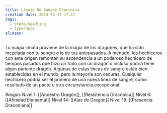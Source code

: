```yaml
---
title: Linaje De Sangre Draconica
creation date: 2024-02-17 17:17
tags:
  - state/seedling
  - type/note
aliases:
---
```

Tu magia innata proviene de la magia de los dragones, que ha sido mezclada con tu sangre o la de
tus antepasados. A menudo, los hechiceros con este origen remontan su ascendencia a un poderoso hechicero de tiempos pasados que hizo un trato con un dragón o incluso podría tener algún pariente dragón. Algunas de estas líneas de sangre están bien establecidas en el mundo, pero la mayoría son oscuras. Cualquier hechicero podría ser el primero de una nueva línea de sangre, como resultado de un pacto u otra circunstancia excepcional.


*Rasgos*
Nivel 1: [[Ancestro Dragón]], [[Resistencia Dracónica]]
Nivel 6: [[Afinidad Elemental]]
Nivel 14: [[Alas de Dragón]]
Nivel 18: [[Presencia Draconiana]]